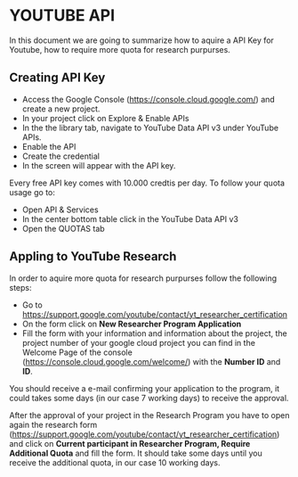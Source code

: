 # YOUTUBE API

In this document we are going to summarize how to aquire a API Key for Youtube, how to require more quota for research purpurses.

## Creating API Key

* Access the Google Console (https://console.cloud.google.com/) and create a new project. 
* In your project click on Explore & Enable APIs
* In the the library tab, navigate to YouTube Data API v3 under YouTube APIs.
* Enable the API
* Create the credential
* In the screen will appear with the API key.

Every free API key comes with 10.000 credtis per day. To follow your quota usage go to:

* Open API & Services
* In the center bottom table click in the YouTube Data API v3
* Open the QUOTAS tab 

## Appling to YouTube Research

In order to aquire more quota for research purpurses follow the following steps:

* Go to https://support.google.com/youtube/contact/yt_researcher_certification
* On the form click on **New Researcher Program Application**
* Fill the form with your information and information about the project, the project number of your google cloud project you can find in the Welcome Page of the console (https://console.cloud.google.com/welcome/) with the **Number ID** and **ID**.

You should receive a e-mail confirming your application to the program, it could takes some days (in our case 7 working days) to receive the approval.

After the approval of your project in the Research Program you have to open again the research form (https://support.google.com/youtube/contact/yt_researcher_certification) and click on **Current participant in Researcher Program, Require Additional Quota** and fill the form. It should take some days until you receive the additional quota, in our case 10 working days.


